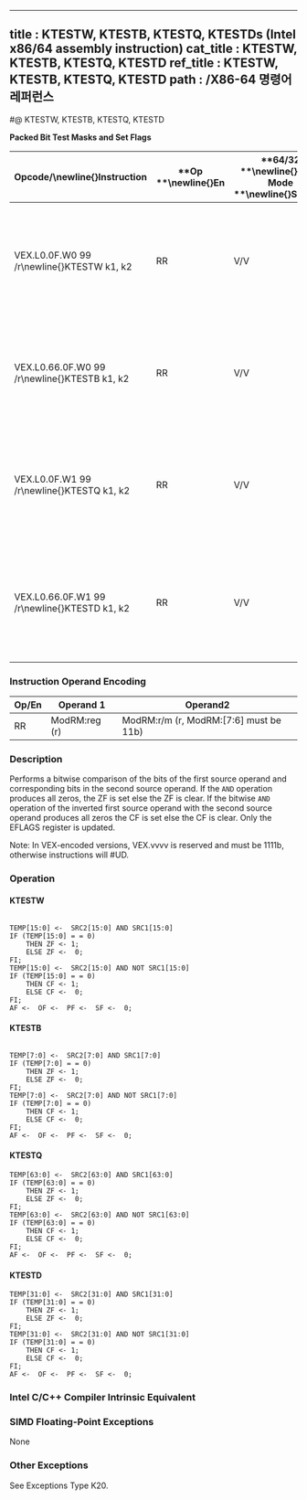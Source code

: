 ----------------------------
title : KTESTW, KTESTB, KTESTQ, KTESTDs (Intel x86/64 assembly instruction)
cat_title : KTESTW, KTESTB, KTESTQ, KTESTD
ref_title : KTESTW, KTESTB, KTESTQ, KTESTD
path : /X86-64 명령어 레퍼런스
----------------------------
#@ KTESTW, KTESTB, KTESTQ, KTESTD

**Packed Bit Test Masks and Set Flags**

|**Opcode/**\newline{}**Instruction**|**Op **\newline{}**En**|**64/32 **\newline{}**bit Mode **\newline{}**Support**|**CPUID **\newline{}**Feature **\newline{}**Flag**|**Description**|
|------------------------------------|-----------------------|------------------------------------------------------|--------------------------------------------------|---------------|
|VEX.L0.0F.W0 99 /r\newline{}KTESTW k1, k2|RR|V/V|AVX512DQ|Set ZF and CF depending on sign bit AND and ANDN of 16 bits mask register sources.|
|VEX.L0.66.0F.W0 99 /r\newline{}KTESTB k1, k2|RR|V/V|AVX512DQ|Set ZF and CF depending on sign bit AND and ANDN of 8 bits mask register sources.|
|VEX.L0.0F.W1 99 /r\newline{}KTESTQ k1, k2|RR|V/V|AVX512BW|Set ZF and CF depending on sign bit AND and ANDN of 64 bits mask register sources.|
|VEX.L0.66.0F.W1 99 /r\newline{}KTESTD k1, k2|RR|V/V|AVX512BW|Set ZF and CF depending on sign bit AND and ANDN of 32 bits mask register sources.|
### Instruction Operand Encoding


|Op/En|Operand 1|Operand2|
|-----|---------|--------|
|RR|ModRM:reg (r)|ModRM:r/m (r, ModRM:[7:6] must be 11b)|
### Description


Performs a bitwise comparison of the bits of the first source operand and corresponding bits in the second source operand. If the `AND` operation produces all zeros, the ZF is set else the ZF is clear. If the bitwise `AND` operation of the inverted first source operand with the second source operand produces all zeros the CF is set else the CF is clear. Only the EFLAGS register is updated.

Note: In VEX-encoded versions, VEX.vvvv is reserved and must be 1111b, otherwise instructions will #UD.


### Operation
#### KTESTW
```info-verb
 
TEMP[15:0] <-  SRC2[15:0] AND SRC1[15:0]
IF (TEMP[15:0] = = 0)
    THEN ZF <- 1;
    ELSE ZF <-  0;
FI;
TEMP[15:0] <-  SRC2[15:0] AND NOT SRC1[15:0]
IF (TEMP[15:0] = = 0)
    THEN CF <- 1;
    ELSE CF <-  0;
FI;
AF <-  OF <-  PF <-  SF <-  0;
```
#### KTESTB
```info-verb
 
TEMP[7:0] <-  SRC2[7:0] AND SRC1[7:0]
IF (TEMP[7:0] = = 0)
    THEN ZF <- 1;
    ELSE ZF <-  0;
FI;
TEMP[7:0] <-  SRC2[7:0] AND NOT SRC1[7:0]
IF (TEMP[7:0] = = 0)
    THEN CF <- 1;
    ELSE CF <-  0;
FI;
AF <-  OF <-  PF <-  SF <-  0;
```
#### KTESTQ 
```info-verb
TEMP[63:0] <-  SRC2[63:0] AND SRC1[63:0]
IF (TEMP[63:0] = = 0)
    THEN ZF <- 1;
    ELSE ZF <-  0;
FI;
TEMP[63:0] <-  SRC2[63:0] AND NOT SRC1[63:0]
IF (TEMP[63:0] = = 0)
    THEN CF <- 1;
    ELSE CF <-  0;
FI;
AF <-  OF <-  PF <-  SF <-  0;
```
#### KTESTD 
```info-verb
TEMP[31:0] <-  SRC2[31:0] AND SRC1[31:0]
IF (TEMP[31:0] = = 0)
    THEN ZF <- 1;
    ELSE ZF <-  0;
FI;
TEMP[31:0] <-  SRC2[31:0] AND NOT SRC1[31:0]
IF (TEMP[31:0] = = 0)
    THEN CF <- 1;
    ELSE CF <-  0;
FI;
AF <-  OF <-  PF <-  SF <-  0;
```

### Intel C/C++ Compiler Intrinsic Equivalent
### SIMD Floating-Point Exceptions


None

### Other Exceptions


See Exceptions Type K20.


